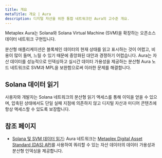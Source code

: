```yaml
---
title: 개요
metaTitle: 개요 | Aura
description: 디지털 자산을 위한 통합 네트워크인 Aura의 고수준 개요.
---
```


Metaplex Aura는 Solana와 Solana Virtual Machine (SVM)을 확장하는 오픈소스 데이터 네트워크 구현입니다.

분산형 애플리케이션은 블록체인 데이터의 현재 상태를 읽고 표시하는 것이 어렵고, 비용이 많이 들며, 느릴 수 있기 때문에 중앙화된 대안과 경쟁하기 어렵습니다. Aura는 자산 데이터를 성능적으로 인덱싱하고 실시간 데이터 가용성을 제공하는 분산형 Aura 노드 네트워크로 SVM과 MPL을 보완함으로써 이러한 문제를 해결합니다.

## Solana 데이터 읽기

사용자와 개발자는 Solana 네트워크의 분산형 읽기 액세스를 통해 이익을 얻을 수 있으며, 압축된 상태에서도 단일 실패 지점에 의존하지 않고 디지털 자산과 미디어 콘텐츠에 항상 액세스할 수 있도록 보장합니다.

## 참조 페이지

- [Solana 및 SVM 데이터 읽기](/kr/aura/reading-solana-and-svm-data): Aura 네트워크는 [Metaplex Digital Asset Standard (DAS) API](/kr/das-api)를 사용하여 쿼리할 수 있는 자산 데이터의 데이터 가용성과 분산형 인덱싱을 제공합니다.
